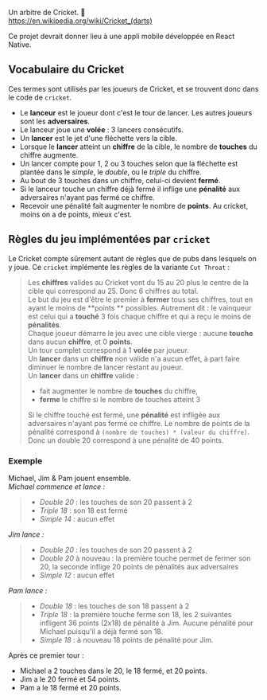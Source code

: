 Un arbitre de Cricket. :dart:  
https://en.wikipedia.org/wiki/Cricket_(darts)

Ce projet devrait donner lieu à une appli mobile développée en React Native.

## Vocabulaire du Cricket
Ces termes sont utilisés par les joueurs de Cricket, et se trouvent donc dans le code de `cricket`.
 - Le **lanceur** est le joueur dont c'est le tour de lancer. Les autres joueurs sont les **adversaires**.
 - Le lanceur joue une **volée** : 3 lancers consécutifs.
 - Un **lancer** est le jet d'une fléchette vers la cible.
 - Lorsque le **lancer** atteint un **chiffre** de la cible, le nombre de **touches** du chiffre augmente.
 - Un lancer compte pour 1, 2 ou 3 touches selon que la fléchette est plantée dans le *simple*, le *double*, ou le *triple* du chiffre.
 - Au bout de 3 touches dans un chiffre, celui-ci devient **fermé**.
 - Si le lanceur touche un chiffre déjà fermé il inflige une **pénalité** aux adversaires n'ayant pas fermé ce chiffre.
 - Recevoir une pénalité fait augmenter le nombre de **points**. Au cricket, moins on a de points, mieux c'est.

## Règles du jeu implémentées par `cricket`
Le Cricket compte sûrement autant de règles que de pubs dans lesquels on y joue. Ce `cricket` implémente les règles de la variante `Cut Throat` :
> Les **chiffres** valides au Cricket vont du 15 au 20 plus le centre de la cible qui correspond au 25. Donc 6 chiffres au total.  
> Le but du jeu est d'être le premier à **fermer** tous ses chiffres, tout en ayant le moins de **points ** possibles. Autrement dit : le vainqueur est celui qui a **touché** 3 fois chaque chiffre et qui a reçu le moins de **pénalités**.  
> Chaque joueur démarre le jeu avec une cible vierge : aucune **touche** dans aucun **chiffre**, et 0 **points**.  
> Un tour complet correspond à 1 **volée** par joueur.  
> Un **lancer** dans un **chiffre** non valide n'a aucun effet, à part faire diminuer le nombre de lancer restant au joueur.  
> Un **lancer** dans un **chiffre** valide :
> - fait augmenter le nombre de **touches** du chiffre,
> - **ferme** le chiffre si le nombre de touches atteint 3  
> 
> Si le chiffre touché est fermé, une **pénalité** est infligée aux adversaires n'ayant pas fermé ce chiffre. Le nombre de points de la pénalité correspond à `(nombre de touches) * (valeur du chiffre)`. Donc un double 20 correspond à une pénalité de 40 points.  

### Exemple
Michael, Jim & Pam jouent ensemble.  
*Michael commence et lance :*
> - *Double 20* : les touches de son 20 passent à 2
> - *Triple 18* : son 18 est fermé
> - *Simple 14* : aucun effet  

*Jim lance :*
> - *Double 20* : les touches de son 20 passent à 2
> - *Double 20* à nouveau : la première touche permet de fermer son 20, la seconde inflige 20 points de pénalités aux adversaires
> - *Simple 12* : aucun effet  

*Pam lance :*
> - *Double 18* : les touches de son 18 passent à 2
> - *Triple 18* : la première touche ferme son 18, les 2 suivantes infligent 36 points (2x18) de pénalité à Jim. Aucune pénalité pour Michael puisqu'il a déjà fermé son 18.
> - *Simple 18* : à nouveau 18 points de pénalité pour Jim.

Après ce premier tour :
 - Michael a 2 touches dans le 20, le 18 fermé, et 20 points.
 - Jim a le 20 fermé et 54 points.
 - Pam a le 18 fermé et 20 points.
